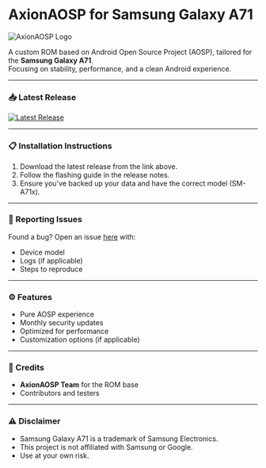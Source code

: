 # AxionAOSP for Samsung Galaxy A71

![AxionAOSP Logo](https://bluemoji.io/cdn-proxy/646218c67da47160c64a84d5/66b3ea6b437be789ded213fd_45.png)

A custom ROM based on Android Open Source Project (AOSP), tailored for the **Samsung Galaxy A71**.  
Focusing on stability, performance, and a clean Android experience.

---

### 📥 Latest Release
[![Latest Release](https://img.shields.io/badge/Download-Latest%20Release-blue)](https://github.com/rmuxnet/Axion-A71/releases/latest)  

---

### 📋 Installation Instructions
1. Download the latest release from the link above.
2. Follow the flashing guide in the release notes.
3. Ensure you've backed up your data and have the correct model (SM-A71x).  

---

### 🐛 Reporting Issues
Found a bug? Open an issue [here](https://github.com/rmuxnet/Axion-A71/issues) with:  
- Device model  
- Logs (if applicable)  
- Steps to reproduce  

---

### ⚙️ Features
- Pure AOSP experience  
- Monthly security updates  
- Optimized for performance  
- Customization options (if applicable)  

---

### 📜 Credits
- **AxionAOSP Team** for the ROM base  
- Contributors and testers  

---

### ⚠️ Disclaimer
- Samsung Galaxy A71 is a trademark of Samsung Electronics.  
- This project is not affiliated with Samsung or Google.  
- Use at your own risk.  
